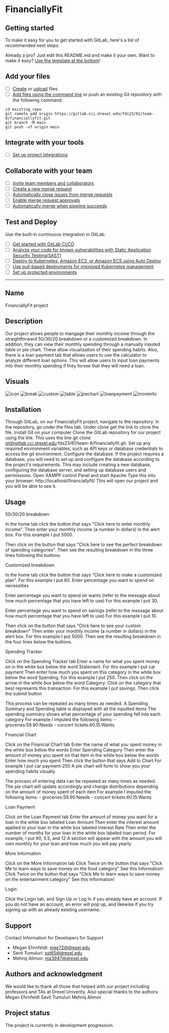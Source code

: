 # FinanciallyFit



## Getting started

To make it easy for you to get started with GitLab, here's a list of recommended next steps.

Already a pro? Just edit this README.md and make it your own. Want to make it easy? [Use the template at the bottom](#editing-this-readme)!

## Add your files

- [ ] [Create](https://docs.gitlab.com/ee/user/project/repository/web_editor.html#create-a-file) or [upload](https://docs.gitlab.com/ee/user/project/repository/web_editor.html#upload-a-file) files
- [ ] [Add files using the command line](https://docs.gitlab.com/ee/gitlab-basics/add-file.html#add-a-file-using-the-command-line) or push an existing Git repository with the following command:

```
cd existing_repo
git remote add origin https://gitlab.cci.drexel.edu/fds23/61/team-8/financiallyfit.git
git branch -M main
git push -uf origin main
```

## Integrate with your tools

- [ ] [Set up project integrations](https://gitlab.cci.drexel.edu/fds23/61/team-8/financiallyfit/-/settings/integrations)

## Collaborate with your team

- [ ] [Invite team members and collaborators](https://docs.gitlab.com/ee/user/project/members/)
- [ ] [Create a new merge request](https://docs.gitlab.com/ee/user/project/merge_requests/creating_merge_requests.html)
- [ ] [Automatically close issues from merge requests](https://docs.gitlab.com/ee/user/project/issues/managing_issues.html#closing-issues-automatically)
- [ ] [Enable merge request approvals](https://docs.gitlab.com/ee/user/project/merge_requests/approvals/)
- [ ] [Automatically merge when pipeline succeeds](https://docs.gitlab.com/ee/user/project/merge_requests/merge_when_pipeline_succeeds.html)

## Test and Deploy

Use the built-in continuous integration in GitLab.

- [ ] [Get started with GitLab CI/CD](https://docs.gitlab.com/ee/ci/quick_start/index.html)
- [ ] [Analyze your code for known vulnerabilities with Static Application Security Testing(SAST)](https://docs.gitlab.com/ee/user/application_security/sast/)
- [ ] [Deploy to Kubernetes, Amazon EC2, or Amazon ECS using Auto Deploy](https://docs.gitlab.com/ee/topics/autodevops/requirements.html)
- [ ] [Use pull-based deployments for improved Kubernetes management](https://docs.gitlab.com/ee/user/clusters/agent/)
- [ ] [Set up protected environments](https://docs.gitlab.com/ee/ci/environments/protected_environments.html)

***

## Name
FinanciallyFit project

## Description
Our project allows people to mangage their monthly income through the straightforward 50/30/20 breakdown or a customized breakdown. In addition, they can view their monthly spending through a manually inputed table or pie chart. These allow visualization of their spending habits. Also, there is a loan payment tab that allows users to use the calculator to analyze different loan options. This will allow users to input loan payments into their monthly spending if they forsee that they will need a loan. 


## Visuals
![icon](financiallyfit.png)
![break](finalbreak.png)
![custom](finalcustom.png)
![table](image3.png)
![piechart](image2.png)
![loanpayment](loanPayment.jpeg)
![moreinfo](minfopicbuttons.jpeg)


## Installation
Through GitLab, on our FinanciallyFit project, navigate to the repository.
In the repository, go under the files tab.
Under clone get the link to clone the file.
Install Git on your computer
Clone the GitLab repository for our project using the link. This uses the line git clone git@gitlab.cci.drexel.edu:fds23/61/team-8/financiallyfit.git.
Set up any required environment variables, such as API keys or database credentials to access the git environment.
Configure the database. If the project requires a database, you will need to set up and configure the database according to the project's requirements. This may include creating a new database, configuring the database server, and setting up database users and permissions.
Open XAMPP control Panel and start Apache
Type this into your browser: http://localhost/financiallyfit/
This will open our project and you will be able to see it.

## Usage

50/30/20 breakdown

In the home tab click the button that says "Click here to enter monthly income".
Then enter your monthly income (a number in dollars) in the alert box. For this example I put 5000.

Then click on the button that says "Click here to see the perfect breakdown of spending categories".
Then see the resulting breakdown in the three lines following the buttons.


Customized breakdown

In the home tab click the button that says "Click here to make a customized plan". For this example I put 60.
Enter percentage you want to spend on necessities

Enter percentage you want to spend on wants (refer to the message about how much percentage that you have left to use) For this example I put 30.

Enter percentage you want to spend on savings (refer to the message about how much percentage that you have left to use) For this example I put 10.

Then click on the button that says "Click here to see your custom breakdown"
Then enter your monthly income (a number in dollars) in the alert box. For this example I put 5000.
Then see the resulting breakdown in the four lines below the buttons.


Spending Tracker

Click on the Spending Tracker tab
Enter a name for what you spent money on in the white box below the word Statement. For this example I put car payment
Then enter how much you spent on this category in the white box below the word Spending. For this example I put 250.
Then click on the arrow in the white box below the word Category. Click on the category that best represents this transaction. For this example I put savings.
Then click the submit button

This process can be repeated as many times as needed.
A Spending Summary and Spending table is displayed with all the inputted items
The spending summary shows what percentage of your spending fell into each category
For example I imputed the following items: - groceries:59.90:Needs - concert tickets:60.15:Wants


Financial Chart

Click on the Financial Chart tab
Enter the name of what you spent money in the white box below the words Enter Spending Category
Then enter the amount of money you spent on that item in the white box below the words Enter how much you spent
Then click the button that says Add to Chart
For example I put car payment-250
A pie chart will form to show you your spending habits visually

The process of entering data can be repeated as many times as needed.
The pie chart will update accordingly and change distributions depending on the amount of money spent of each item
For example I imputed the following items: - groceries:59.90:Needs - concert tickets:60.15:Wants


Loan Payment

Click on the Loan Payment tab
Enter the amount of money you want for a loan in the white box labeled Loan Amount
Then enter the interest amount applied to your loan in the white box labeled Interest Rate
Then enter the number of months for your loan in the white box labeled loan period.
For example, I put 90, 5.5, and 12
A section will appear with the amount you will own monthly for your loan and how much you will pay yearly

More Information

Click on the More Information tab
Click Twice on the button that says "Click Me to learn ways to save money on the food category"
See this Information!
Click Twice on the button that says "Click Me to learn ways to save money on the entertainment category"
See this Information!

Login

Click the Login tab, and Sign Up or Log In if you already have an account.
If you do not have an account, an error will pop up, and likewise if you try signing up with an already existing username.



## Support
Contact Information for Developers for Support
  - Megan Ehrnfeldt: mee72@drexel.edu 
  - Savit Tumuluri: sst65@drexel.edu
  - Mehroj Alimov: ma3947@drexel.edu


## Authors and acknowledgment
We would like to thank all those that helped with our project including professors and TAs at Drexel Univerity.
Also special thanks to the authors:
    Megan Ehrnfeldt
    Savit Tumuluri
    Mehroj Alimov


## Project status
The project is currently in development progression.
